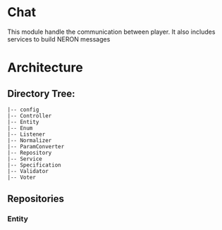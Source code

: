 # Chat
This module handle the communication between player.
It also includes services to build NERON messages

# Architecture 

## Directory Tree:
    |-- config
    |-- Controller
    |-- Entity
    |-- Enum
    |-- Listener
    |-- Normalizer
    |-- ParamConverter
    |-- Repository
    |-- Service
    |-- Specification
    |-- Validator
    |-- Voter

## Repositories

### Entity

